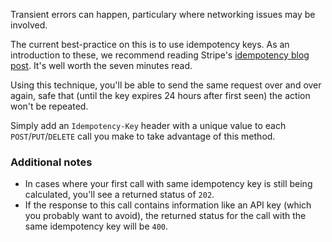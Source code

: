 Transient errors can happen, particulary where networking issues may be involved.

The current best-practice on this is to use idempotency keys. As an introduction to these, we recommend reading Stripe's [idempotency blog post](https://stripe.com/blog/idempotency). It's well worth the seven minutes read.

Using this technique, you'll be able to send the same request over and over again, safe that (until the key expires 24 hours after first seen) the action won't be repeated.

Simply add an `Idempotency-Key` header with a unique value to each `POST`/`PUT`/`DELETE` call you make to take advantage of this method.

### Additional notes
 * In cases where your first call with same idempotency key is still being calculated, you'll see a returned status of `202`.
 * If the response to this call contains information like an API key (which you probably want to avoid), the returned status for the call with the same idempotency key will be `400`.
